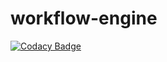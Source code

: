 # workflow-engine
[![Codacy Badge](https://api.codacy.com/project/badge/Grade/17919856dc7644759728421c87a9ad28)](https://www.codacy.com/app/michael.hampton/workflow-engine?utm_source=github.com&utm_medium=referral&utm_content=michael-hampton/workflow-engine&utm_campaign=badger)